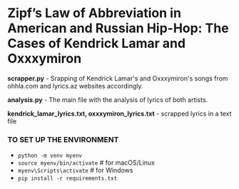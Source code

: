 # Zipf’s Law of Abbreviation in American and Russian Hip-Hop: The Cases of Kendrick Lamar and Oxxxymiron

**scrapper.py** - Srapping of Kendrick Lamar's and Oxxxymiron's songs from ohhla.com and lyrics.az websites accordingly.

**analysis.py** - The main file with the analysis of lyrics of both artists.

**kendrick_lamar_lyrics.txt, oxxxymiron_lyrics.txt** - scrapped lyrics in a text file

### TO SET UP THE ENVIRONMENT

- `python -m venv myenv`
- `source myenv/bin/activate`  # for macOS/Linux
- `myenv\Scripts\activate`     # for Windows
- `pip install -r requirements.txt`